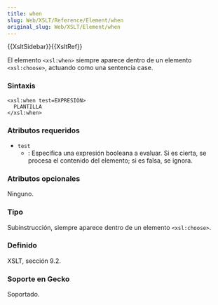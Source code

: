 ```yaml
---
title: when
slug: Web/XSLT/Reference/Element/when
original_slug: Web/XSLT/Element/when
---
```


{{XsltSidebar}}{{XsltRef}}

El elemento `<xsl:when>` siempre aparece dentro de un elemento `<xsl:choose>`, actuando como una sentencia case.

### Sintaxis

```
<xsl:when test=EXPRESIÓN>
  PLANTILLA
</xsl:when>
```

### Atributos requeridos

- `test`
  - : Especifica una expresión booleana a evaluar. Si es cierta, se procesa el contenido del elemento; si es falsa, se ignora.

### Atributos opcionales

Ninguno.

### Tipo

Subinstrucción, siempre aparece dentro de un elemento `<xsl:choose>`.

### Definido

XSLT, sección 9.2.

### Soporte en Gecko

Soportado.
